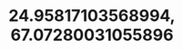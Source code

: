 ---
title: "24.95817103568994, 67.07280031055896"
url: /karachi/24-95817103568994-67-07280031055896/
shop: supermarket
---